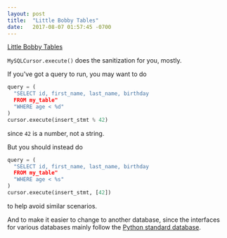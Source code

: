 ```yaml
---
layout: post
title:  "Little Bobby Tables"
date:   2017-08-07 01:57:45 -0700
---
```


[Little Bobby Tables](https://xkcd.com/327/)

`MySQLCursor.execute()` does the sanitization for you, mostly.

If you've got a query to run, you may want to do

```python
query = (
  "SELECT id, first_name, last_name, birthday
  FROM my_table"
  "WHERE age < %d"
)
cursor.execute(insert_stmt % 42)
```
since `42` is a number, not a string.

But you should instead do

```python
query = (
  "SELECT id, first_name, last_name, birthday
  FROM my_table"
  "WHERE age < %s"
)
cursor.execute(insert_stmt, [42])
```
to help avoid similar scenarios.

And to make it easier to change to another database,
since the interfaces for various databases mainly follow the
[Python standard database](https://www.python.org/dev/peps/pep-0249/).
































